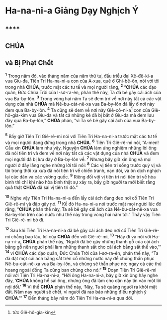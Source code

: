 # Ha-na-ni-a Giảng Dạy Nghịch Ý

## ****

## CHÚA

## và Bị Phạt Chết
<sup><b>1</b></sup> Trong năm đó, vào tháng năm của năm thứ tư, đầu triều đại Xê-đê-ki-a vua Giu-đa, Tiên Tri Ha-na-ni-a con của A-xua, quê ở Ghi-bê-ôn, nói với tôi trong nhà **CHÚA**, trước mặt các tư tế và mọi người rằng, <sup><b>2</b></sup> “**CHÚA** các đạo quân, Đức Chúa Trời của I-sơ-ra-ên, phán thế này, Ta đã bẻ gãy cái ách của vua Ba-by-lôn. <sup><b>3</b></sup> Trong vòng hai năm Ta sẽ đem trở về nơi này tất cả các vật dụng của nhà **CHÚA** mà Nê-bu-cát-nê-xa vua Ba-by-lôn đã lấy ở nơi này đem qua Ba-by-lôn. <sup><b>4</b></sup> Ta cũng sẽ đem về nơi này Giê-cô-ni-a[^1] con của Giê-hô-gia-kim vua Giu-đa và tất cả những kẻ đã bị bắt ở Giu-đa mà đem lưu đày qua Ba-by-lôn,” **CHÚA** phán, “vì Ta sẽ bẻ gãy cái ách của vua Ba-by-lôn.”

<sup><b>5</b></sup> Bấy giờ Tiên Tri Giê-rê-mi nói với Tiên Tri Ha-na-ni-a trước mặt các tư tế và mọi người đang đứng trong nhà **CHÚA**. <sup><b>6</b></sup> Tiên Tri Giê-rê-mi nói, “A-men! Cầu xin **CHÚA** làm như vậy. Nguyện **CHÚA** làm ứng nghiệm những lời ông đã nói tiên tri và đem về nơi này tất cả các vật dụng của nhà **CHÚA** và đem mọi người đã bị lưu đày ở Ba-by-lôn về. <sup><b>7</b></sup> Nhưng bây giờ xin ông và mọi người ở đây lắng nghe những lời tôi nói: <sup><b>8</b></sup> Các vị tiên tri sống trước quý vị và tôi trong thời xa xưa đã nói tiên tri về chiến tranh, nạn đói, và ôn dịch nghịch lại các dân và các vương quốc. <sup><b>9</b></sup> Riêng đối với vị tiên tri nói tiên tri về hòa bình thì chỉ khi nào hòa bình thật sự xảy ra, bấy giờ người ta mới biết rằng quả thật **CHÚA** đã sai vị tiên tri đó.”

<sup><b>10</b></sup> Nghe vậy Tiên Tri Ha-na-ni-a đến lấy cái ách đang đeo nơi cổ Tiên Tri Giê-rê-mi và đập gãy nó. <sup><b>11</b></sup> Kế đó Ha-na-ni-a nói trước mặt mọi người lúc đó rằng, “**CHÚA** phán thế này, Ta sẽ bẻ gãy cái ách của Nê-bu-cát-nê-xa vua Ba-by-lôn trên các nước như thế này trong vòng hai năm tới.” Thấy vậy Tiên Tri Giê-rê-mi bỏ đi.

<sup><b>12</b></sup> Sau khi Tiên Tri Ha-na-ni-a đã bẻ gãy cái ách đeo nơi cổ Tiên Tri Giê-rê-mi chẳng bao lâu, lời của **CHÚA** đến với Giê-rê-mi, <sup><b>13</b></sup> “Hãy đi và nói với Ha-na-ni-a, **CHÚA** phán thế này, ‘Ngươi đã bẻ gãy những thanh gỗ của cái ách bằng gỗ nên ngươi phải làm những thanh sắt cho cái ách bằng sắt thế vào,’” <sup><b>14</b></sup> vì **CHÚA** các đạo quân, Đức Chúa Trời của I-sơ-ra-ên, phán thế này, “Ta đã đặt một cái ách bằng sắt trên cổ những nước này để chúng thần phục Nê-bu-cát-nê-xa vua Ba-by-lôn, và chúng sẽ thần phục nó; ngay cả các thú hoang ngoài đồng Ta cũng ban chúng cho nó.” <sup><b>15</b></sup> Đoạn Tiên Tri Giê-rê-mi nói với Tiên Tri Ha-na-ni-a, “Hỡi ông Ha-na-ni-a, bây giờ xin ông hãy nghe đây, ‘**CHÚA** không hề sai ông, nhưng ông đã làm cho dân này tin vào một lời nói dối.’ <sup><b>16</b></sup> Vì thế **CHÚA** phán thế này, ‘Này, Ta sẽ quăng ngươi ra khỏi mặt đất. Năm nay ngươi sẽ chết, vì ngươi đã rao báo những điều nghịch ý **CHÚA**.’” <sup><b>17</b></sup> Đến tháng bảy năm đó Tiên Tri Ha-na-ni-a qua đời.

[^1]: tức Giê-hô-gia-kin